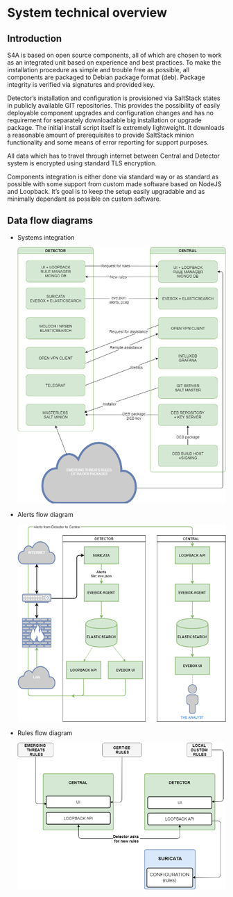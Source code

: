 # System technical overview

## Introduction

S4A is based on open source components, all of which are chosen to work as an integrated unit based on experience and best practices. To make the installation procedure as simple and trouble free as possible, all components are packaged to Debian package format (deb). Package integrity is verified via signatures and provided key.

Detector’s installation and configuration is provisioned via SaltStack states in publicly available GIT repositories. This provides the possibility of easily deployable component upgrades and configuration changes and has no requirement for separately downloadable big installation or upgrade package. The initial install script itself is extremely lightweight. It downloads a reasonable amount of prerequisites to provide SaltStack minion functionality and some means of error reporting for support purposes.

All data which has to travel through internet between Central and Detector system is encrypted using standard TLS encryption.

Components integration is either done via standard way or as standard as possible with some support from custom made software based on NodeJS and Loopback. It’s goal is to keep the setup easily upgradable and as minimally dependant as possible on custom software.

## Data flow diagrams

* Systems integration

    ![Systems integration](../images/image_8.png)

* Alerts flow diagram

    ![Alerts flow diagram](../images/image_9.png)

* Rules flow diagram

    ![Rules flow diagram](../images/image_10.png)
